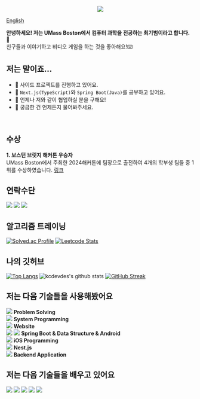 <p align="center">
  <img src="https://capsule-render.vercel.app/api?type=waving&color=ffffff&height=200&section=header&text=Gibeom%20Choi&fontSize=90" />
</p>

[English](https://github.com/kcdevdes/kcdevdes/blob/main/README.md)

<!-- **kcdevdes/kcdevdes** is a ✨ _special_ ✨ repository because its `README.md` (this file) appears on your GitHub profile.

Here are some ideas to get you started:

- 🔭 I’m currently working on ...
- 🌱 I’m currently learning ...
- 👯 I’m looking to collaborate on ...
- 🤔 I’m looking for help with ...
- 💬 Ask me about ...
- 📫 How to reach me: ...
- 😄 Pronouns: ...
- ⚡ Fun fact: ...  -->

**안녕하세요! 저는 UMass Boston에서 컴퓨터 과학을 전공하는 최기범이라고 합니다.** 🌱
<br/>
친구들과 이야기하고 비디오 게임을 하는 것을 좋아해요!⌨️
<br />
## 저는 말이죠...

- 🔭 사이드 프로젝트를 진행하고 있어요.
- 🌱 `Next.js(TypeScript)`와 `Spring Boot(Java)`를 공부하고 있어요.
- 🤔 언제나 저와 같이 협업하실 분을 구해요!
- 💬 궁금한 건 언제든지 물어봐주세요.

</br>

## 수상

<b>1. 보스턴 브릿지 해커톤 우승자 </b> </br>
UMass Boston에서 주최한 2024해커톤에 팀장으로 출전하여 4개의 학부생 팀들 중 1위를 수상하였습니다. [링크](https://github.com/BeeLeDev/PinPong) 

## 연락수단

<a href="https://kcdevdes.com/"><img src="https://img.shields.io/badge/Wordpress-21759B?style=flat-square&logo=wordpress&logoColor=white&label=My blog"/></a>
<a href="mailto:kcdevdes@gmail.com?subject=[GitHub]"><img src="https://img.shields.io/badge/gmail-EA4335?style=flat-square&logo=gmail&logoColor=white&label=My Gmail"/></a>
<a href="https://instagram.com/g_choi001"><img src="https://img.shields.io/badge/instagram-E4405F?style=flat-square&logo=instagram&logoColor=white&label=My Instagram"/></a>

## 알고리즘 트레이닝 

[![Solved.ac Profile](http://mazassumnida.wtf/api/v2/generate_badge?boj=kcdevdes)](https://solved.ac/kcdevdes/)
[![Leetcode Stats](https://leetcard.jacoblin.cool/kcdevdes)](https://leetcode.com/kcdevdes)

## 나의 깃허브

[![Top Langs](https://github-readme-stats.vercel.app/api/top-langs/?username=kcdevdes&layout=compact)](https://github.com/kcdevdes/github-readme-stats) 
![kcdevdes's github stats](https://github-readme-stats.vercel.app/api?username=kcdevdes&show_icons=true&theme=tokyonight)
[![GitHub Streak](https://streak-stats.demolab.com?user=kcdevdes&theme=dark&date_format=M%20j%5B%2C%20Y%5D)](https://git.io/streak-stats)


## 저는 다음 기술들을 사용해봤어요

<img src="https://img.shields.io/badge/Python-3766AB?style=flat-square&logo=Python&logoColor=white"/></a> <b>Problem Solving</b> </br>
<img src="https://img.shields.io/badge/C-A8B9CC?style=flat-square&logo=C&logoColor=white"/></a> <b>System Programming</b> </br>
<img src="https://img.shields.io/badge/Javascript-F7DF1E?style=flat-square&logo=Javascript&logoColor=white"/></a> <b>Website</b> </br>
<img src="https://img.shields.io/badge/Java-437291?style=flat-square&logo=OpenJDK&logoColor=white"/></a> <img src="https://img.shields.io/badge/Kotlin-7F52FF?style=flat-square&logo=Kotlin&logoColor=white"/></a> <b>Spring Boot & Data Structure & Android</b> </br>
<img src="https://img.shields.io/badge/Swift-F05138?style=flat-square&logo=Swift&logoColor=white"/></a> <b>iOS Programming</b> </br>
<img src="https://img.shields.io/badge/Typescript-3178C6?style=flat-square&logo=Typescript&logoColor=white"/></a> <b>Nest.js</b> </br>
<img src="https://img.shields.io/badge/Node.js-339933?style=flat-square&logo=Node.js&logoColor=white"/></a> <b>Backend Application</b> </br>

## 저는 다음 기술들을 배우고 있어요

<img src="https://img.shields.io/badge/AWS-232F3E?style=flat-square&logo=Amazon AWS&logoColor=white"/></a>
<img src="https://img.shields.io/badge/Docker-2496ED?style=flat-square&logo=Docker&logoColor=white"/></a>
<img src="https://img.shields.io/badge/Nest.js-E0234E?style=flat-square&logo=Nestjs&logoColor=white"/></a>
<img src="https://img.shields.io/badge/SpringBoot-6DB33F?style=flat-square&logo=Spring&logoColor=white"/></a>
<img src="https://img.shields.io/badge/PostgreSQL-316192?logo=postgresql&logoColor=white"/></a>
